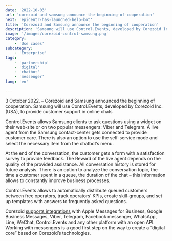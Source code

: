 ```yaml
---
date: '2022-10-03'
url: 'corezoid-and-samsung-announce-the-beginning-of-cooperation'
next: 'epicentr-has-launched-help-bot'
title: 'Corezoid and Samsung announce the beginning of cooperation'
description: 'Samsung will use Control.Events, developed by Corezoid Inc. (USA), to provide customer support in online chats'
image: '/images/corezoid-control-samsung.png'
category:
    - 'Use cases'
subcategory:
	- 'Enterprise'
tags:
    - 'partnership'
    - 'digital'
    - 'chatbot'
    - 'messenger'
lang: 'en'

---
```


3 October 2022. – Corezoid and Samsung announced the beginning of cooperation. Samsung will use Control.Events, developed by Corezoid Inc. (USA), to provide customer support in online chats

Control.Events allows Samsung clients to ask questions using a widget on their web-site or on two popular messengers: Viber and Telegram. A live agent from the Samsung contact-center gets connected to provide customer care. There is also an option to use the self-service mode and select the necessary item from the chatbot’s menu.

At the end of the conversation, the customer gets a form with a satisfaction survey to provide feedback. The Reward of the live agent depends on the quality of the provided assistance. All conversation history is stored for future analysis. There is an option to analyze the conversation topic, the time a customer spent in a queue, the duration of the chat – this information allows to constantly improve business processes.

Control.Events allows to automatically distribute queued customers between free operators, track operators’ KPIs, create skill-groups, and set up templates with answers to frequently asked questions.

Corezoid [supports integrations](https://doc.corezoid.com/docs/bot-platform-20) with Apple Messages for Business, Google Business Messages, Viber, Telegram, Facebook messenger, WhatsApp, Line, WeChat, Control.Events and any other platform with  an open API. Working with messengers is a good first step on the way to create a “digital core” based on Corezoid’s technologies.
